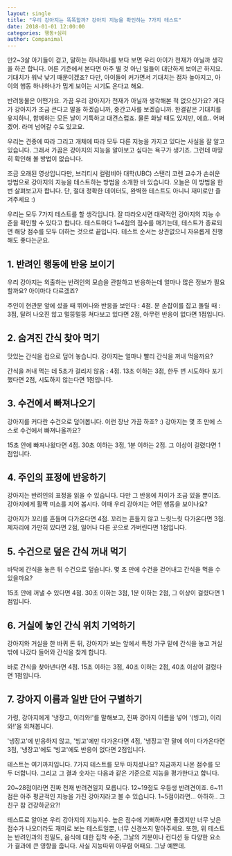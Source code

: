 ```yaml
---
layout: single
title: "우리 강아지는 똑똑할까? 강아지 지능을 확인하는 7가지 테스트"
date: 2018-01-01 12:00:00
categories: 행동+심리
author: Companimal
---
```


만2~3살 아기들이 걷고, 말하는 하나하나를 보다 보면 우리 아이가 천재가 아닐까 생각을 하곤 합니다. 어른 기준에서 본다면 아주 별 것 아닌 일들이 대단하게 보이곤 하지요. 기대치가 워낙 낮기 때문이겠죠? 다만, 아이들이 커가면서 기대치는 점차 높아지고, 아이의 행동 하나하나가 밉게 보이는 시기도 온다고 해요.

반려동물은 어떤가요. 가끔 우리 강아지가 천재가 아닐까 생각해본 적 없으신가요? 게다가 강아지가 조금 큰다고 말을 하겠습니까, 중간고사를 보겠습니까. 한결같은 기대치를 유지하니, 함께하는 모든 날이 기특하고 대견스럽죠. 물론 화날 때도 있지만, 에효.. 어쩌겠어. 라며 넘어갈 수도 있고요.

우리는 견종에 따라 그리고 개체에 따라 모두 다른 지능을 가지고 있다는 사실을 잘 알고 있습니다. 그래서 가끔은 강아지의 지능을 알아보고 싶다는 욕구가 생기죠. 그런데 마땅히 확인해 볼 방법이 없습니다.

조금 오래된 영상입니다만, 브리티시 컬럼비아 대학(UBC) 스탠리 코렌 교수가 손쉬운 방법으로 강아지의 지능을 테스트하는 방법을 소개한 바 있습니다. 오늘은 이 방법을 한 번 살펴보고자 합니다. 단, 절대 정확한 데이터도, 완벽한 테스트도 아니니 재미로만 즐겨주세요 :)

우리는 모두 7가지 테스트를 할 생각입니다. 잘 따라오시면 대략적인 강아지의 지능 수준을 확인할 수 있다고 합니다. 테스트마다 1~4점의 점수를 매기는데, 테스트가 종료되면 해당 점수를 모두 더하는 것으로 끝입니다. 테스트 순서는 상관없으니 자유롭게 진행해도 좋다는군요.

## 1. 반려인 행동에 반응 보이기

우리 강아지는 외출하는 반려인의 모습을 관찰하고 반응하는데 얼마나 많은 정보가 필요할까요? 아이마다 다르겠죠?

주인이 현관문 앞에 섰을 때 뛰어나와 반응을 보인다 : 4점. 문 손잡이를 잡고 돌릴 때 : 3점, 달려 나오진 않고 멀뚱멀뚱 쳐다보고 있다면 2점, 아무런 반응이 없다면 1점입니다.

## 2. 숨겨진 간식 찾아 먹기

맛있는 간식을 컵으로 덮어 놓습니다. 강아지는 얼마나 빨리 간식을 꺼내 먹을까요?

간식을 꺼내 먹는 데 5초가 걸리지 않음 : 4점. 13초 이하는 3점, 한두 번 시도하다 포기했다면 2점, 시도하지 않는다면 1점입니다.

## 3. 수건에서 빠져나오기

강아지를 커다란 수건으로 덮어봅니다. 이런 장난 가끔 하죠? :) 강아지는 몇 초 만에 스스로 수건에서 빠져나올까요?

15초 안에 빠져나왔다면 4점. 30초 이하는 3점, 1분 이하는 2점. 그 이상이 걸렸다면 1점입니다.

## 4. 주인의 표정에 반응하기

강아지는 반려인의 표정을 읽을 수 있습니다. 다만 그 반응에 차이가 조금 있을 뿐이죠. 강아지에게 활짝 미소를 지어 봅시다. 이때 우리 강아지는 어떤 행동을 보이나요?

강아지가 꼬리를 흔들며 다가온다면 4점. 꼬리는 흔들지 않고 느릿느릿 다가온다면 3점. 제자리에 가만히 있다면 2점, 일어나 다른 곳으로 가버린다면 1점입니다.

## 5. 수건으로 덮은 간식 꺼내 먹기

바닥에 간식을 놓은 뒤 수건으로 덮습니다. 몇 초 만에 수건을 걷어내고 간식을 먹을 수 있을까요?

15초 안에 꺼낼 수 있다면 4점. 30초 이하는 3점, 1분 이하는 2점, 그 이상이 걸렸다면 1점입니다.

## 6. 거실에 놓인 간식 위치 기억하기

강아지와 거실을 한 바퀴 돈 뒤, 강아지가 보는 앞에서 특정 가구 밑에 간식을 놓고 거실 밖에 나갔다 들어와 간식을 찾게 합니다.

바로 간식을 찾아낸다면 4점. 15초 이하는 3점, 40초 이하는 2점, 40초 이상이 걸렸다면 1점입니다.

## 7. 강아지 이름과 일반 단어 구별하기

가령, 강아지에게 '냉장고, 이리와!'를 말해보고, 진짜 강아지 이름을 넣어 '(빙고), 이리와!'을 외쳐봅니다.

'냉장고'에 반응하지 않고, '빙고'에만 다가온다면 4점, '냉장고'란 말에 이미 다가온다면 3점, '냉장고'에도 '빙고'에도 반응이 없다면 2점입니다.

테스트는 여기까지입니다. 7가지 테스트를 모두 마치셨나요? 지금까지 나온 점수를 모두 더합니다. 그리고 그 결과 숫자는 다음과 같은 기준으로 지능을 평가한다고 합니다.

20~28점이라면 진짜 천재 반려견일지 모릅니다. 12~19점도 우등생 반려견이죠. 6~11점은 아주 평균적인 지능을 가진 강아지라고 볼 수 있습니다. 1~5점이라면... 아하하.. 그 친구 참 건강하군요?!

테스트로 알아본 우리 강아지의 지능지수. 높은 점수에 기뻐하시면 좋겠지만 너무 낮은 점수가 나오더라도 재미로 보는 테스트일뿐, 너무 신경쓰지 말아주세요. 또한, 위 테스트는 반려인과의 친밀도, 음식에 대한 집착 수준, 그날의 기분이나 컨디션 등 다양한 요소가 결과에 큰 영향을 줍니다. 사실 지능따위 아무렴 어때요. 그냥 예쁜데.
